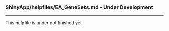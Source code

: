### ShinyApp/helpfiles/EA_GeneSets.md - Under Development

***

This helpfile is under not finished yet

